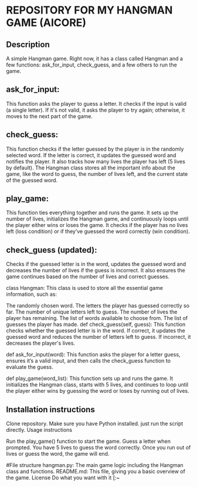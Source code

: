 # REPOSITORY FOR MY HANGMAN GAME (AICORE)

## Description

A simple Hangman game. Right now, it has a class called Hangman and a few functions: ask_for_input, check_guess, and a few others to run the game.

## ask_for_input: 
This function asks the player to guess a letter. It checks if the input is valid (a single letter). If it's not valid, it asks the player to try again; otherwise, it moves to the next part of the game.


## check_guess: 
This function checks if the letter guessed by the player is in the randomly selected word. If the letter is correct, it updates the guessed word and notifies the player. It also tracks how many lives the player has left (5 lives by default). The Hangman class stores all the important info about the game, like the word to guess, the number of lives left, and the current state of the guessed word.


## play_game: 
This function ties everything together and runs the game. It sets up the number of lives, initializes the Hangman game, and continuously loops until the player either wins or loses the game. It checks if the player has no lives left (loss condition) or if they’ve guessed the word correctly (win condition).


## check_guess (updated): 
Checks if the guessed letter is in the word, updates the guessed word and decreases the number of lives if the guess is incorrect. It also ensures the game continues based on the number of lives and correct guesses.


class Hangman:
This class is used to store all the essential game information, such as:


The randomly chosen word.
The letters the player has guessed correctly so far.
The number of unique letters left to guess.
The number of lives the player has remaining.
The list of words available to choose from.
The list of guesses the player has made.
def check_guess(self, guess):
This function checks whether the guessed letter is in the word. If correct, it updates the guessed word and reduces the number of letters left to guess. If incorrect, it decreases the player's lives.


def ask_for_input(word):
This function asks the player for a letter guess, ensures it’s a valid input, and then calls the check_guess function to evaluate the guess.


def play_game(word_list):
This function sets up and runs the game. It initializes the Hangman class, starts with 5 lives, and continues to loop until the player either wins by guessing the word or loses by running out of lives.


## Installation instructions
Clone repository.
Make sure you have Python installed.
just run the script directly.
Usage instructions

Run the play_game() function to start the game.
Guess a letter when prompted.
You have 5 lives to guess the word correctly. Once you run out of lives or guess the word, the game will end.

#File structure
hangman.py: The main game logic including the Hangman class and functions.
README.md: This file, giving you a basic overview of the game.
License
Do what you want with it [:~

